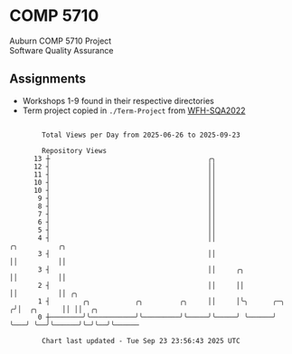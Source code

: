# COMP 5710
Auburn COMP 5710 Project  
Software Quality Assurance

## Assignments
- Workshops 1-9 found in their respective directories
- Term project copied in `./Term-Project` from [WFH-SQA2022](https://github.com/wumphlett/WFH-SQA2022-AUBURN)

```

        Total Views per Day from 2025-06-26 to 2025-09-23

        Repository Views
      13 ┼                                       ╭╮
      12 ┤                                       ││
      11 ┤                                       ││
      10 ┤                                       ││
      10 ┤                                       ││
       9 ┤                                       ││
       8 ┤                                       ││
       7 ┤                                       ││
       6 ┤                                       ││
       5 ┤                                       ││
       4 ┤                                       ││                     ╭╮          ╭╮
       3 ┤                                       ││                     ││          ││
       3 ┤                                       ││     ╭╮              ││          ││
       2 ┤                                       ││     ││              ││          ││ ╭╮
       1 ┤        ╭╮           ╭╮         ╭╮     ││     │╰╮      ╭─╮   ╭╯│  ╭╮      ││ ││  ╭╮
       0 ┼────────╯╰───────────╯╰─────────╯╰─────╯╰─────╯ ╰──────╯ ╰───╯ ╰──╯╰──────╯╰─╯╰──╯╰──────

        Chart last updated - Tue Sep 23 23:56:43 2025 UTC
        
```
